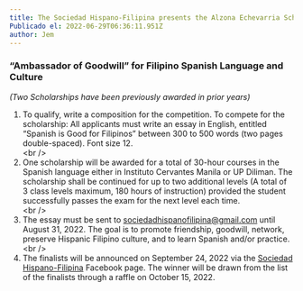 ```yaml
---
title: The Sociedad Hispano-Filipina presents the Alzona Echevarria Scholarship
Publicado el: 2022-06-29T06:36:11.951Z
author: Jem
---
```

### **“Ambassador of Goodwill” for Filipino Spanish Language and Culture**

*(Two Scholarships have been previously awarded in prior years)*

1. To qualify, write a composition for the competition. To compete for the scholarship: All applicants must write an essay in English, entitled “Spanish is Good for Filipinos” between 300 to 500 words (two pages double-spaced). Font size 12.\
   \<br />
2. One scholarship will be awarded for a total of 30-hour courses in the Spanish language either in Instituto Cervantes Manila or UP Diliman. The scholarship shall be continued for up to two additional levels (A total of 3 class levels maximum, 180 hours of instruction) provided the student successfully passes the exam for the next level each time.\
   \<br />
3. The essay must be sent to [sociedadhispanofilipina@gmail.com](mailto:sociedadhispanofilipina@gmail.com) until August 31, 2022. The goal is to promote friendship, goodwill, network, preserve Hispanic Filipino culture, and to learn Spanish and/or practice.\
   \<br />
4. The finalists will be announced on September 24, 2022 via the [Sociedad Hispano-Filipina](https://www.facebook.com/sociedadhf) Facebook page. The winner will be drawn from the list of the finalists through a raffle on October 15, 2022.
